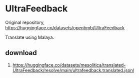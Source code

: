 # UltraFeedback

Original repository, https://huggingface.co/datasets/openbmb/UltraFeedback

Translate using Malaya.

## download

1. https://huggingface.co/datasets/mesolitica/translated-UltraFeedback/resolve/main/ultrafeedback.translated.jsonl